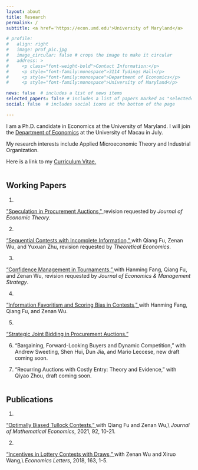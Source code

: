 ```yaml
---
layout: about
title: Research
permalink: /
subtitle: <a href='https://econ.umd.edu'>University of Maryland</a>

# profile:
#   align: right
#   image: prof_pic.jpg
#   image_circular: false # crops the image to make it circular
#   address: >
#     <p class="font-weight-bold">Contact Information:</p>
#     <p style="font-family:monospace">3114 Tydings Hall</p>
#     <p style="font-family:monospace">Department of Economics</p>
#     <p style="font-family:monospace">University of Maryland</p>

news: false  # includes a list of news items
selected_papers: false # includes a list of papers marked as "selected={true}"
social: false  # includes social icons at the bottom of the page

---
```


<!-- <img src="/assets/img/prof_pic.jpg" alt="Pic Not Found" style="float: left; padding-right:10px; height: 200px; width:200px;"/> -->

I am a Ph.D. candidate in Economics at the University of Maryland. I will join the 
<a href='https://econ.fss.um.edu.mo/'>Department of Economics</a>
 at the University of Macau in July. 

My research interests include Applied Microeconomic Theory and Industrial Organization. 

Here is a link to my
<a href='assets/pdf/CV_DENG_SHANGLYU.pdf'>
        Curriculum Vitae.
</a>
    

<!-- &nbsp;\
&nbsp;\
&nbsp;\
&nbsp;

 -->

<p style="font-family:Papyrus; font-size:0.5pt;"> &nbsp;</p>

<h2> Working Papers </h2>

1. 
<a href='https://drive.google.com/file/d/16BiQO4juKlCLuWLD3vbwgocy5gQzvOJm/view'> 
    "Speculation in Procurement Auctions," 
    <!-- <span style="color:slateblue;">“Incentives in Lottery Contests with Draws,” </span> -->
</a> 
revision requested by <em>Journal of Economic Theory</em>.

2. 
<a href='https://drive.google.com/file/d/154KYxdk2NjfOAXmiBXxS-zHyGEwbccz5/view'> 
    “Sequential Contests with Incomplete Information,” 
</a> 
with Qiang Fu, Zenan Wu, and Yuxuan Zhu,
revision requested by <em>Theoretical Economics</em>.

3. 
<a href='https://drive.google.com/file/d/15Hqi71bh53qvj-DU0yQUsvlnyAlIw_EX/view'> 
    “Confidence Management in Tournaments,” 
</a> 
 with Hanming Fang, Qiang Fu, and Zenan Wu,
revision requested by <em>Journal of Economics & Management Strategy</em>.

4. 
<a href='https://www.nber.org/papers/w31036'> 
    “Information Favoritism and Scoring Bias in Contests,” 
</a> 
 with Hanming Fang, Qiang Fu, and Zenan Wu.

5. 
<a href='https://drive.google.com/file/d/151cXxp5QxovsTJVYd11u93DEOypbD-Sx/view'> 
    “Strategic Joint Bidding in Procurement Auctions.” 
</a> 

6. 
    “Bargaining, Forward-Looking Buyers and Dynamic Competition,” 
with Andrew Sweeting, Shen Hui, Dun Jia, and Mario Leccese, new draft coming soon.

7. 
    “Recurring Auctions with Costly Entry: Theory and Evidence,” 
with Qiyao Zhou, draft coming soon.


<p style="font-family:Papyrus; font-size:0.5pt;"> &nbsp;</p>

<h2> Publications </h2>

1. 
<a href='https://doi.org/10.1016/j.jmateco.2020.10.004'> 
    “Optimally Biased Tullock Contests,” 
</a> 
with Qiang Fu and Zenan Wu,\
<em>Journal of Mathematical Economics</em>, 2021, 92, 10-21.

2. 
<a href='https://doi.org/10.1016/j.econlet.2017.11.028'> 
    “Incentives in Lottery Contests with Draws,” 
</a> 
with Zenan Wu and Xiruo Wang,\
<em>Economics Letters</em>, 2018, 163, 1-5.


